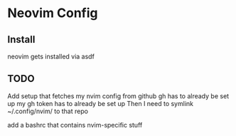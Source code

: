 # Neovim Config

## Install

neovim gets installed via asdf

## TODO

Add setup that fetches my nvim config from github
gh has to already be set up
my gh token has to already be set up
Then I need to symlink ~/.config/nvim/ to that repo

add a bashrc that contains nvim-specific stuff
